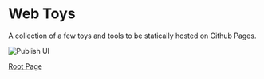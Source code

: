 # Web Toys

A collection of a few toys and tools to be statically hosted on Github Pages.

![Publish UI](https://github.com/metriccaution/web-snippets/workflows/Publish%20UI/badge.svg)

[Root Page](https://metriccaution.github.io/web-snippets/)

